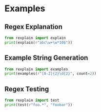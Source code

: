 # Examples

<!-- Example content for rexplain usage -->

## Regex Explanation

```python
from rexplain import explain
print(explain(r"abc\w+\w*10$"))
```

## Example String Generation

```python
from rexplain import examples
print(examples(r"[A-Z]{2}\d{2}", count=2))
```

## Regex Testing

```python
from rexplain import test
print(test(r"foo.*", "foobar"))
``` 